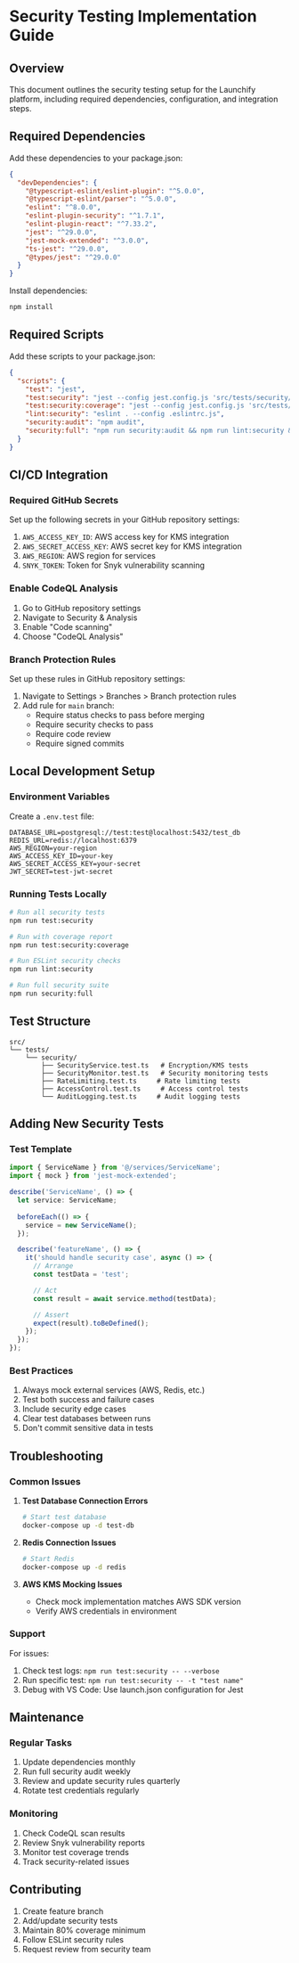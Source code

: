 # Security Testing Implementation Guide

## Overview
This document outlines the security testing setup for the Launchify platform, including required dependencies, configuration, and integration steps.

## Required Dependencies
Add these dependencies to your package.json:

```json
{
  "devDependencies": {
    "@typescript-eslint/eslint-plugin": "^5.0.0",
    "@typescript-eslint/parser": "^5.0.0",
    "eslint": "^8.0.0",
    "eslint-plugin-security": "^1.7.1",
    "eslint-plugin-react": "^7.33.2",
    "jest": "^29.0.0",
    "jest-mock-extended": "^3.0.0",
    "ts-jest": "^29.0.0",
    "@types/jest": "^29.0.0"
  }
}
```

Install dependencies:
```bash
npm install
```

## Required Scripts
Add these scripts to your package.json:

```json
{
  "scripts": {
    "test": "jest",
    "test:security": "jest --config jest.config.js 'src/tests/security/**/*.test.ts'",
    "test:security:coverage": "jest --config jest.config.js 'src/tests/security/**/*.test.ts' --coverage",
    "lint:security": "eslint . --config .eslintrc.js",
    "security:audit": "npm audit",
    "security:full": "npm run security:audit && npm run lint:security && npm run test:security"
  }
}
```

## CI/CD Integration

### Required GitHub Secrets
Set up the following secrets in your GitHub repository settings:

1. `AWS_ACCESS_KEY_ID`: AWS access key for KMS integration
2. `AWS_SECRET_ACCESS_KEY`: AWS secret key for KMS integration
3. `AWS_REGION`: AWS region for services
4. `SNYK_TOKEN`: Token for Snyk vulnerability scanning

### Enable CodeQL Analysis
1. Go to GitHub repository settings
2. Navigate to Security & Analysis
3. Enable "Code scanning"
4. Choose "CodeQL Analysis"

### Branch Protection Rules
Set up these rules in GitHub repository settings:

1. Navigate to Settings > Branches > Branch protection rules
2. Add rule for `main` branch:
   - Require status checks to pass before merging
   - Require security checks to pass
   - Require code review
   - Require signed commits

## Local Development Setup

### Environment Variables
Create a `.env.test` file:

```env
DATABASE_URL=postgresql://test:test@localhost:5432/test_db
REDIS_URL=redis://localhost:6379
AWS_REGION=your-region
AWS_ACCESS_KEY_ID=your-key
AWS_SECRET_ACCESS_KEY=your-secret
JWT_SECRET=test-jwt-secret
```

### Running Tests Locally
```bash
# Run all security tests
npm run test:security

# Run with coverage report
npm run test:security:coverage

# Run ESLint security checks
npm run lint:security

# Run full security suite
npm run security:full
```

## Test Structure
```
src/
└── tests/
    └── security/
        ├── SecurityService.test.ts   # Encryption/KMS tests
        ├── SecurityMonitor.test.ts   # Security monitoring tests
        ├── RateLimiting.test.ts     # Rate limiting tests
        ├── AccessControl.test.ts     # Access control tests
        └── AuditLogging.test.ts     # Audit logging tests
```

## Adding New Security Tests

### Test Template
```typescript
import { ServiceName } from '@/services/ServiceName';
import { mock } from 'jest-mock-extended';

describe('ServiceName', () => {
  let service: ServiceName;
  
  beforeEach(() => {
    service = new ServiceName();
  });

  describe('featureName', () => {
    it('should handle security case', async () => {
      // Arrange
      const testData = 'test';

      // Act
      const result = await service.method(testData);

      // Assert
      expect(result).toBeDefined();
    });
  });
});
```

### Best Practices
1. Always mock external services (AWS, Redis, etc.)
2. Test both success and failure cases
3. Include security edge cases
4. Clear test databases between runs
5. Don't commit sensitive data in tests

## Troubleshooting

### Common Issues

1. **Test Database Connection Errors**
   ```bash
   # Start test database
   docker-compose up -d test-db
   ```

2. **Redis Connection Issues**
   ```bash
   # Start Redis
   docker-compose up -d redis
   ```

3. **AWS KMS Mocking Issues**
   - Check mock implementation matches AWS SDK version
   - Verify AWS credentials in environment

### Support
For issues:
1. Check test logs: `npm run test:security -- --verbose`
2. Run specific test: `npm run test:security -- -t "test name"`
3. Debug with VS Code: Use launch.json configuration for Jest

## Maintenance

### Regular Tasks
1. Update dependencies monthly
2. Run full security audit weekly
3. Review and update security rules quarterly
4. Rotate test credentials regularly

### Monitoring
1. Check CodeQL scan results
2. Review Snyk vulnerability reports
3. Monitor test coverage trends
4. Track security-related issues

## Contributing
1. Create feature branch
2. Add/update security tests
3. Maintain 80% coverage minimum
4. Follow ESLint security rules
5. Request review from security team